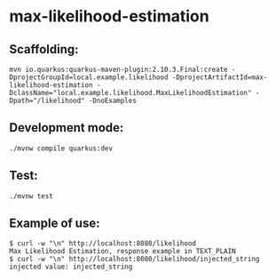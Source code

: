 # max-likelihood-estimation

## Scaffolding:

```shell
mvn io.quarkus:quarkus-maven-plugin:2.10.3.Final:create -DprojectGroupId=local.example.likelihood -DprojectArtifactId=max-likelihood-estimation -DclassName="local.example.likelihood.MaxLikelihoodEstimation" -Dpath="/likelihood" -DnoExamples
```

## Development mode:

```shell
./mvnw compile quarkus:dev
```

## Test:

```shell
./mvnw test
```

## Example of use:

```shell
$ curl -w "\n" http://localhost:8080/likelihood
Max Likelihood Estimation, response example in TEXT_PLAIN
$ curl -w "\n" http://localhost:8080/likelihood/injected_string
injected value: injected_string
```
